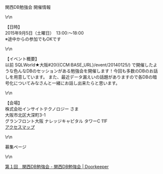 <p>関西DB勉強会 開催情報</p>\r\n<p>【日時】<br />2015年9月5日（土曜日）　13:00:～18:00<br /><span style=\"color:
        #ff0000;\">※途中からの参加でもOKです</span></p>\r\n<p>【イベント概要】<br />以前 SQLWorld★大阪#20({CCM:BASE_URL}/event/20140125/)
    で開催したような色んなDBのセッションがある勉強会を開催します！今回も多数のDBのお話しを用意しています。 また、最近データ漏えいの話題がありますので各DBの暗号化についてみなさんと一緒にお話し出来たらと思います。</p>\r\n
<p>【会場】&nbsp; <br />株式会社インサイトテクノロジー さま<br /> 大阪市北区大深町3-1<br /> グランフロント大阪 ナレッジキャピタル タワーC 11F <br /><a
        href=\"http://www.insight-tec.com/company/accmap\" target=\"_blank\">アクセスマップ</a></p>\r\n<p>募集ページ</p>\r\n<p><a
        href=\"https://kansaidbstudy.doorkeeper.jp/events/28029\" target=\"_blank\">第１回　関西DB勉強会 - 関西DB勉強会 |
        Doorkeeper</a></p>